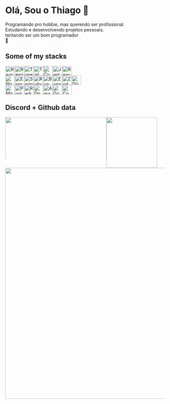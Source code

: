 

# Olá, Sou o Thiago 🧩
<div>
	Programando pro hobbie, mas querendo ser profissional.</br>
	Estudando e desenvolvendo projetos pessoais.</br>
	tentando ser um bom programador</br> 🧶
</div>

## Some of my stacks 
<div style="display: flex; flex-direction: row; justify-content: flex-center;">
  <img src="https://img.shields.io/badge/-React-0041a8?style=flat&logo=React&logoColor=white" height="30" alt="React" />
  <img src="https://img.shields.io/badge/-Remix-0041a8?style=flat&logo=Remix&logoColor=white" height="30" alt="Remix" />
  <img src="https://img.shields.io/badge/-TS-0041a8?style=flat&logo=TypeScript&logoColor=white" height="30" alt="Typescript" />
  <img src="https://img.shields.io/badge/-tailwindcss-0041a8?style=flat&logo=TailwindCSS&logoColor=white" height="30" alt="Tailwindcss" />
  <img src="https://img.shields.io/badge/-Cypress-0041a8?style=flat&logo=cypress&logoColor=white" height="30" alt="Cypress" />
  <img src="https://img.shields.io/badge/-Jest-0041a8?style=flat&logo=Jest&logoColor=white" height="30" alt="Jest" />
  <img src="https://img.shields.io/badge/-React Query-0041a8?style=flat&logo=ReactQuery&logoColor=white" height="30" alt="React Query" />
</div>

<div style="display: flex; flex-direction: row; justify-content: flex-center;">
  <img src="https://img.shields.io/badge/-Node-4900bf?style=flat&logo=Node.js&logoColor=white" height="30" alt="NodeJS" />
  <img src="https://img.shields.io/badge/-Express.-4900bf?style=flat&logo=Express&logoColor=white" height="30" alt="ExpressJS" />
  <img src="https://img.shields.io/badge/-Spring-4900bf?style=flat&logo=Spring&logoColor=white" height="30" alt="Spring" />
  <img src="https://img.shields.io/badge/-Rails-4900bf?style=flat&logo=RubyonRails&logoColor=white" height="30" alt="Ruby on Rails" />
  <img src="https://img.shields.io/badge/-Bun-4900bf?style=flat&logo=bun&logoColor=white" height="30" alt="Bun" /> 
  <img src="https://img.shields.io/badge/-Expo-4900bf?style=flat&logo=Expo&logoColor=white" height="30" alt="Expo" />
  <img src="https://img.shields.io/badge/-Zod-4900bf?style=flat&logo=zod&logoColor=white" height="30" alt="Zod" />
  <img src="https://img.shields.io/badge/-Drizzle-4900bf?style=flat&logo=drizzle&logoColor=white" height="30" alt="Drizzle" /> 
</div>

<div style="display: flex; flex-direction: row; justify-content: flex-center;">
  <img src="https://img.shields.io/badge/-Mongo DB-c70050?style=flat&logo=MongoDB&logoColor=white" height="30" alt="MongoDB" />
  <img src="https://img.shields.io/badge/-PostgreSQL-c70050?style=flat&logo=PostgreSQL&logoColor=white" height="30" alt="PostgreSQL" />
  <img src="https://img.shields.io/badge/-Redis-c70050?style=flat&logo=Redis&logoColor=white" height="30" alt="Redis" />
  <img src="https://img.shields.io/badge/-Docker-c70050?style=flat&logo=Docker&logoColor=white" height="30" alt="Docker" />  
  <img src="https://img.shields.io/badge/-AWS-c70050?style=flat&logo=amazonwebservices&logoColor=white" height="30" alt="Amazon AWS" />
  <img src="https://img.shields.io/badge/-GCP-c70050?style=flat&logo=GoogleCloud&logoColor=white" height="30" alt="Google Cloud" />
  <img src="https://img.shields.io/badge/-Coolify-c70050?style=flat&logo=c&logoColor=white" height="30" alt="Coolify" />
</div>

## Discord + Github data 
<div style="display: flex; flex-direction: column">
  <div style="display: flex; flex-direction: row;">
     <img
	style="min-width: 134px; max-height: 134px;"
	width="320"
        src="https://lanyard.kyrie25.me/api/584941534315675676?waveColor=9745F5&waveSpotifyColor=9745F5&theme=chartreuse_dark&bg=000000&animated=false&borderRadius=10px&&idleMessage=wow%20my%20spotify%20isn%27t%20playing%20anything%20right%20now?%20Im%20probably%20focused%20on%20my%20code%20then"
     />
     <img
	style="min-width: 160px;"
	height="160"
        src="https://streak-stats.demolab.com/?user=ithiagodev&theme=chartreuse_dark&hide_border=true&date_format=M%20j%5B%2C%20Y%5D"
      />
   </div>
   <div style="display: flex; flex-direction: column">
      <img
	width="730"
        src="http://github-profile-summary-cards.vercel.app/api/cards/profile-details?username=ithiagodev&theme=chartreuse_dark"
      />
   </div
</div>
